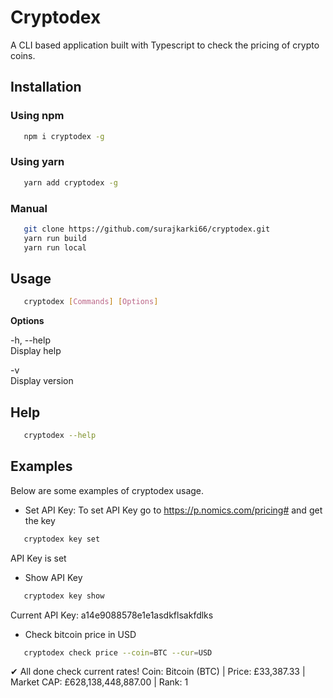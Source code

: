 # Cryptodex

A CLI based application built with Typescript to check the pricing of crypto coins.

## Installation

### Using npm

```bash
   npm i cryptodex -g
```

### Using yarn

```bash
   yarn add cryptodex -g
```

### Manual

```bash
   git clone https://github.com/surajkarki66/cryptodex.git
   yarn run build
   yarn run local
```

## Usage

```bash
   cryptodex [Commands] [Options]
```

**Options**

-h, --help<br>
Display help

-v<br>
Display version

## Help

```bash
   cryptodex --help
```

## Examples

Below are some examples of cryptodex usage.

- Set API Key:
  To set API Key go to https://p.nomics.com/pricing# and get the key

```bash
   cryptodex key set
```

API Key is set

- Show API Key

```bash
   cryptodex key show
```

Current API Key: a14e9088578e1e1asdkflsakfdlks

- Check bitcoin price in USD

```bash
   cryptodex check price --coin=BTC --cur=USD
```

✔ All done check current rates!
Coin: Bitcoin (BTC) | Price: £33,387.33 | Market CAP: £628,138,448,887.00 | Rank: 1
